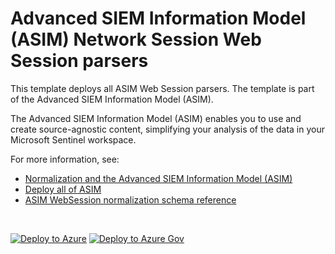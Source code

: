 # Advanced SIEM Information Model (ASIM) Network Session Web Session  parsers 

This template deploys all ASIM Web Session parsers. The template is part of the Advanced SIEM Information Model (ASIM).

The Advanced SIEM Information Model (ASIM) enables you to use and create source-agnostic content, simplifying your analysis of the data in your Microsoft Sentinel workspace.

For more information, see:

- [Normalization and the Advanced SIEM Information Model (ASIM)](https://aka.ms/AboutASIM)
- [Deploy all of ASIM](https://aka.ms/DeployASIM)
- [ASIM WebSession normalization schema reference](https://aka.ms/ASimWebSessionDoc)

<br>
 
[![Deploy to Azure](https://aka.ms/deploytoazurebutton)](https://aka.ms/ASimWebSessionARM) [![Deploy to Azure Gov](https://aka.ms/deploytoazuregovbutton)](https://aka.ms/ASimWebSessionARMgov)
